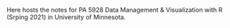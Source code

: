 Here hosts the notes for PA 5928 Data Management & Visualization with R (Srping 2021) in University of Minnesota.
